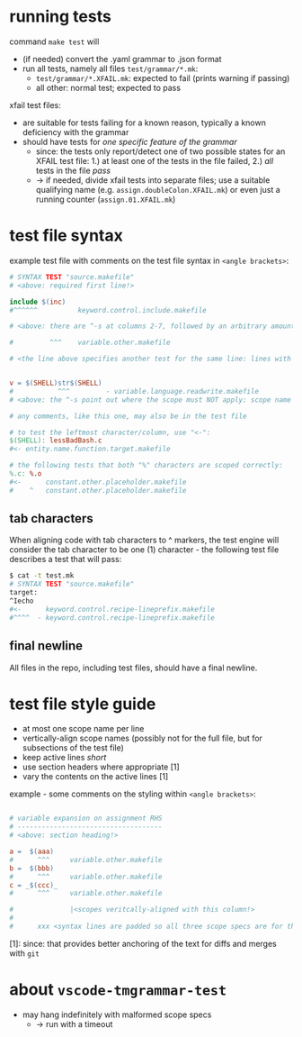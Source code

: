 # running tests

command `make test` will
* (if needed) convert the .yaml grammar to .json format
* run all tests, namely all files `test/grammar/*.mk`:
  * `test/grammar/*.XFAIL.mk`: expected to fail (prints warning if passing)
  * all other: normal test; expected to pass

xfail test files:
* are suitable for tests failing for a known reason, typically a known deficiency with the grammar
* should have tests for _one specific feature of the grammar_
  * since: the tests only report/detect one of two possible states for an XFAIL test file: 1.) at least one of the tests in the file failed, 2.) _all_ tests in the file _pass_
  * -> if needed, divide xfail tests into separate files; use a suitable qualifying name (e.g. `assign.doubleColon.XFAIL.mk`) or even just a running counter (`assign.01.XFAIL.mk`)


# test file syntax

example test file with comments on the test file syntax in `<angle brackets>`:
```makefile
# SYNTAX TEST "source.makefile"
# <above: required first line!>

include $(inc)
#^^^^^^          keyword.control.include.makefile

# <above: there are ^-s at columns 2-7, followed by an arbitrary amount of whitespace, followed by the name of a scope: this test will pass if that scope is indeed the grammar-specified scope at columns 2-7 on the line `include foo.mk`.>

#         ^^^    variable.other.makefile

# <the line above specifies another test for the same line: lines with ^-s and scope names _apply to the closest non-commented line above it_. Hence, the line above will be a passing test iff columns 11, 12 and 13 for the line "include $(inc)" - i.e. the string "inc" on that line, are scoped with `variable.other.makefile`.>


v = $(SHELL)str$(SHELL)
#           ^^^         - variable.language.readwrite.makefile
# <above: the ^-s point out where the scope must NOT apply: scope name preceded with "-">

# any comments, like this one, may also be in the test file

# to test the leftmost character/column, use "<-":
$(SHELL): lessBadBash.c
#<- entity.name.function.target.makefile

# the following tests that both "%" characters are scoped correctly:
%.c: %.o
#<-      constant.other.placeholder.makefile
#    ^   constant.other.placeholder.makefile

```

## tab characters

When aligning code with tab characters to ^ markers, the test engine will consider the tab character to be one (1) character - the following test file describes a test that will pass:
```bash
$ cat -t test.mk
# SYNTAX TEST "source.makefile"
target:
^Iecho
#<-      keyword.control.recipe-lineprefix.makefile
#^^^^  - keyword.control.recipe-lineprefix.makefile
```

## final newline

All files in the repo, including test files, should have a final newline.


# test file style guide

* at most one scope name per line
* vertically-align scope names (possibly not for the full file, but for subsections of the test file)
* keep active lines _short_
* use section headers where appropriate [1]
* vary the contents on the active lines [1]

example - some comments on the styling within `<angle brackets>`:
```makefile

# variable expansion on assignment RHS
# ------------------------------------
# <above: section heading!>

a =  $(aaa)
#      ^^^     variable.other.makefile
b =  $(bbb)
#      ^^^     variable.other.makefile
c = _$(ccc)_
#      ^^^     variable.other.makefile

#              |<scopes veritcally-aligned with this column!>
#
#      xxx <syntax lines are padded so all three scope specs are for these three same column indicies - allows for three identical scope spec lines, and improves readability!>
```

[1]: since: that provides better anchoring of the text for diffs and merges with `git`


# about `vscode-tmgrammar-test`

* may hang indefinitely with malformed scope specs
  * -> run with a timeout
